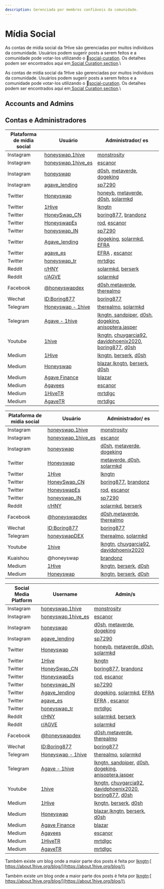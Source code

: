 ```yaml
---
description: Gerenciada por membros confiáveis da comunidade.
---
```


# Mídia Social

As contas de mídia social da 1Hive são gerenciadas por muitos indivíduos da comunidade. Usuários podem sugerir posts a serem feitos e a comunidade pode votar-los utilizando o 🐝[social-curation](https://discord.gg/wKM3NnFfsS). Os detalhes podem ser encontrados aqui em[ Social Curation section](https://wiki.1hive.org/community/media/social-curation).\


As contas de mídia social da 1Hive são gerenciadas por muitos indivíduos da comunidade. Usuários podem sugerir posts a serem feitos e a comunidade pode votar-los utilizando o 🐝[social-curation](https://discord.gg/wKM3NnFfsS). Os detalhes podem ser encontrados aqui em[ Social Curation section](https://wiki.1hive.org/community/media/social-curation).\


## Accounts and Admins

## **Contas e Administradores**

| **Plataforma de mídia social** | **Usuário**                                                           | **Administrador/ es**                                                                                                                                                                                                                                                                            |
| ------------------------------ | --------------------------------------------------------------------- | ------------------------------------------------------------------------------------------------------------------------------------------------------------------------------------------------------------------------------------------------------------------------------------------------ |
| Instagram                      | [honeyswap.1hive](https://www.instagram.com/honeyswap.1hive/)         | [monstrosity](https://forum.1hive.org/u/monstrosity/summary)                                                                                                                                                                                                                                     |
| Instagram                      | [honeyswap.1hive\_es](https://www.instagram.com/honeyswap.1hive\_es/) | [escanor](https://forum.1hive.org/u/escanor/summary)                                                                                                                                                                                                                                             |
| Instagram                      | [honeyswap](https://www.instagram.com/honeyswap/)                     | [d0sh](https://forum.1hive.org/u/d0sh/summary), [metaverde](https://forum.1hive.org/u/metaverde/summary), [dogeking](https://forum.1hive.org/u/dogeking/summary)                                                                                                                                 |
| Instagram                      | [agave\_lending](https://www.instagram.com/agave\_lending/)           | [sp7290](https://forum.1hive.org/u/sp7290/summary)                                                                                                                                                                                                                                               |
| Twitter                        | [Honeyswap](https://twitter.com/Honeyswap)                            | [honeyb](https://forum.1hive.org/u/honeyb), [metaverde](https://forum.1hive.org/u/metaverde/summary),[ d0sh](https://forum.1hive.org/u/d0sh/summary), [solarmkd](https://forum.1hive.org/u/solarmkd/summary)                                                                                     |
| Twitter                        | [1Hive](https://twitter.com/1HiveOrg)                                 | [lkngtn](https://forum.1hive.org/u/lkngtn)                                                                                                                                                                                                                                                       |
| Twitter                        | [HoneySwap\_CN](https://twitter.com/HoneySwap\_CN)                    | [boring877](https://forum.1hive.org/u/boring877/summary), [brandonz](https://forum.1hive.org/u/brandonz/summary)                                                                                                                                                                                 |
| Twitter                        | [HoneyswapEs](https://twitter.com/HoneyswapEs)                        | [rod](https://forum.1hive.org/u/rod/summary), [escanor](https://forum.1hive.org/u/escanor/summary)                                                                                                                                                                                               |
| Twitter                        | [honeyswap\_IN](https://twitter.com/honeyswap\_IN)                    | [sp7290](https://forum.1hive.org/u/sp7290/summary)                                                                                                                                                                                                                                               |
| Twitter                        | [Agave\_lending](https://twitter.com/Agave\_lending/)                 | [dogeking](https://forum.1hive.org/u/dogeking/summary), [solarmkd](https://forum.1hive.org/u/solarmkd/summary), [EFRA](https://forum.1hive.org/u/efra)                                                                                                                                           |
| Twitter                        | [agave\_es](https://twitter.com/agave\_es)                            |  [EFRA](https://forum.1hive.org/u/efra) , [escanor](https://forum.1hive.org/u/escanor/summary)                                                                                                                                                                                                   |
| Twitter                        | [honeyswap\_tr](https://twitter.com/honeyswap\_tr)                    | [mrtdlgc](https://forum.1hive.org/u/mrtdlgc/summary)                                                                                                                                                                                                                                             |
| Reddit                         | [r/HNY](https://www.reddit.com/r/HNY/)                                | [solarmkd](https://forum.1hive.org/u/solarmkd/summary), [berserk](https://forum.1hive.org/u/berserk/summary)                                                                                                                                                                                     |
| Reddit                         | [r/AGVE](https://www.reddit.com/r/AGVE/)                              | [solarmkd](https://forum.1hive.org/u/solarmkd/summary)                                                                                                                                                                                                                                           |
| Facebook                       | [@honeyswapdex](https://www.facebook.com/honeyswapdex/)               | [d0sh](https://forum.1hive.org/u/d0sh/summary),[metaverde](https://forum.1hive.org/u/metaverde/summary), [therealmo](https://forum.1hive.org/u/therealmo/summary)                                                                                                                                |
| Wechat                         | [ID:Boring877](https://bit.ly/38UuWeJ)                                | [boring877](https://forum.1hive.org/u/boring877/summary)                                                                                                                                                                                                                                         |
| Telegram                       | [Honeyswap - 1hive](https://t.me/honeyswapDEX)                        | [therealmo](https://forum.1hive.org/u/therealmo/summary), [solarmkd](https://forum.1hive.org/u/solarmkd/summary)                                                                                                                                                                                 |
| Telegram                       | [Agave - 1hive](https://t.me/Agave1Hive)                              | [lkngtn](https://forum.1hive.org/u/lkngtn),[ sandpiper](https://forum.1hive.org/u/befitsandpiper), [d0sh](https://forum.1hive.org/u/d0sh), [dogeking](https://forum.1hive.org/u/dogeking/summary), [anisoptera](https://forum.1hive.org/u/anisoptera),[jasper](https://forum.1hive.org/u/jasper) |
| Youtube                        | [1hive](https://www.youtube.com/channel/UCg0yASRY6TmXDryitYvsJOQ)     | [lkngtn](https://forum.1hive.org/u/lkngtn), [chuygarcia92](https://forum.1hive.org/u/chuygarcia92/summary), [davidphoenix2020](https://forum.1hive.org/u/davidphoenix2020/summary), [boring877](https://forum.1hive.org/u/boring877/summary), [d0sh](https://forum.1hive.org/u/d0sh)             |
| Medium                         | [1Hive](https://medium.com/1hive)                                     | [lkngtn](https://forum.1hive.org/u/lkngtn), [berserk](https://forum.1hive.org/u/berserk), [d0sh](https://forum.1hive.org/u/d0sh)                                                                                                                                                                 |
| Medium                         | [Honeyswap](https://medium.com/honeyswap)                             |  [blazar](https://forum.1hive.org/u/blazar),[lkngtn](https://forum.1hive.org/u/lkngtn), [berserk](https://forum.1hive.org/u/berserk), [d0sh](https://forum.1hive.org/u/d0sh)                                                                                                                     |
| Medium                         | [Agave Finance](https://agavefinance.medium.com)                      |  [blazar](https://forum.1hive.org/u/blazar)                                                                                                                                                                                                                                                      |
| Medium                         | [Agavees](https://medium.com/agavees)                                 | [escanor](https://forum.1hive.org/u/escanor/summary)                                                                                                                                                                                                                                             |
| Medium                         | [1HiveTR](https://medium.com/1hivetr)                                 | [mrtdlgc](https://forum.1hive.org/u/mrtdlgc/summary)                                                                                                                                                                                                                                             |
| Medium                         | [AgaveTR](https://medium.com/agavetr)                                 | [mrtdlgc](https://forum.1hive.org/u/mrtdlgc/summary)                                                                                                                                                                                                                                             |

| **Plataforma de mídia social** | **Usuário**                                                           | **Administrador/ es**                                                                                                                                                              |
| ------------------------------ | --------------------------------------------------------------------- | ---------------------------------------------------------------------------------------------------------------------------------------------------------------------------------- |
| Instagram                      | [honeyswap.1hive](https://www.instagram.com/honeyswap.1hive/)         | [monstrosity](https://forum.1hive.org/u/monstrosity/summary)                                                                                                                       |
| Instagram                      | [honeyswap.1hive\_es](https://www.instagram.com/honeyswap.1hive\_es/) | [escanor](https://forum.1hive.org/u/escanor/summary)                                                                                                                               |
| Instagram                      | [honeyswap](https://www.instagram.com/honeyswap/)                     | [d0sh](https://forum.1hive.org/u/d0sh/summary), [metaverde](https://forum.1hive.org/u/metaverde/summary), [dogeking](https://forum.1hive.org/u/dogeking/summary)                   |
| Twitter                        | [Honeyswap](https://twitter.com/Honeyswap)                            | [metaverde](https://forum.1hive.org/u/metaverde/summary),[ d0sh](https://forum.1hive.org/u/d0sh/summary), [solarmkd](https://forum.1hive.org/u/solarmkd/summary)                   |
| Twitter                        | [1Hive](https://twitter.com/1HiveOrg)                                 | [lkngtn](https://forum.1hive.org/u/lkngtn)                                                                                                                                         |
| Twitter                        | [HoneySwap\_CN](https://twitter.com/HoneySwap\_CN)                    | [boring877](https://forum.1hive.org/u/boring877/summary), [brandonz](https://forum.1hive.org/u/brandonz/summary)                                                                   |
| Twitter                        | [HoneyswapEs](https://twitter.com/HoneyswapEs)                        | [rod](https://forum.1hive.org/u/rod/summary), [escanor](https://forum.1hive.org/u/escanor/summary)                                                                                 |
| Twitter                        | [honeyswap\_IN](https://twitter.com/honeyswap\_IN)                    | [sp7290](https://forum.1hive.org/u/sp7290/summary)                                                                                                                                 |
| Reddit                         | [r/HNY](https://www.reddit.com/r/HNY/)                                | [solarmkd](https://forum.1hive.org/u/solarmkd/summary), [berserk](https://forum.1hive.org/u/berserk/summary)                                                                       |
| Facebook                       | [@honeyswapdex](https://www.facebook.com/honeyswapdex/)               | [d0sh](https://forum.1hive.org/u/d0sh/summary),[metaverde](https://forum.1hive.org/u/metaverde/summary), [therealmo](https://forum.1hive.org/u/therealmo/summary)                  |
| Wechat                         | [ID:Boring877](https://bit.ly/38UuWeJ)                                | [boring877](https://forum.1hive.org/u/boring877/summary)                                                                                                                           |
| Telegram                       | [honeyswapDEX](https://t.me/honeyswapDEX)                             | [therealmo](https://forum.1hive.org/u/therealmo/summary), [solarmkd](https://forum.1hive.org/u/solarmkd/summary)                                                                   |
| Youtube                        | [1hive](https://www.youtube.com/channel/UCg0yASRY6TmXDryitYvsJOQ)     | [lkngtn](https://forum.1hive.org/u/lkngtn), [chuygarcia92](https://forum.1hive.org/u/chuygarcia92/summary), [davidphoenix2020](https://forum.1hive.org/u/davidphoenix2020/summary) |
| Kuaishou                       | @honeyswap                                                            | [brandonz](https://forum.1hive.org/u/brandonz/summary)                                                                                                                             |
| Medium                         | [1Hive](https://medium.com/1hive)                                     | [lkngtn](https://forum.1hive.org/u/lkngtn), [berserk](https://forum.1hive.org/u/berserk), [d0sh](https://forum.1hive.org/u/d0sh)                                                   |
| Medium                         | [Honeyswap](https://medium.com/honeyswap)                             | [lkngtn](https://forum.1hive.org/u/lkngtn), [berserk](https://forum.1hive.org/u/berserk), [d0sh](https://forum.1hive.org/u/d0sh)                                                   |

| Social Media Platform | Username                                                              | Admin/s                                                                                                                                                                                                                                                                                          |
| --------------------- | --------------------------------------------------------------------- | ------------------------------------------------------------------------------------------------------------------------------------------------------------------------------------------------------------------------------------------------------------------------------------------------ |
| Instagram             | [honeyswap.1hive](https://www.instagram.com/honeyswap.1hive/)         | [monstrosity](https://forum.1hive.org/u/monstrosity/summary)                                                                                                                                                                                                                                     |
| Instagram             | [honeyswap.1hive\_es](https://www.instagram.com/honeyswap.1hive\_es/) | [escanor](https://forum.1hive.org/u/escanor/summary)                                                                                                                                                                                                                                             |
| Instagram             | [honeyswap](https://www.instagram.com/honeyswap/)                     | [d0sh](https://forum.1hive.org/u/d0sh/summary), [metaverde](https://forum.1hive.org/u/metaverde/summary), [dogeking](https://forum.1hive.org/u/dogeking/summary)                                                                                                                                 |
| Instagram             | [agave\_lending](https://www.instagram.com/agave\_lending/)           | [sp7290](https://forum.1hive.org/u/sp7290/summary)                                                                                                                                                                                                                                               |
| Twitter               | [Honeyswap](https://twitter.com/Honeyswap)                            | [honeyb](https://forum.1hive.org/u/honeyb), [metaverde](https://forum.1hive.org/u/metaverde/summary),[ d0sh](https://forum.1hive.org/u/d0sh/summary), [solarmkd](https://forum.1hive.org/u/solarmkd/summary)                                                                                     |
| Twitter               | [1Hive](https://twitter.com/1HiveOrg)                                 | [lkngtn](https://forum.1hive.org/u/lkngtn)                                                                                                                                                                                                                                                       |
| Twitter               | [HoneySwap\_CN](https://twitter.com/HoneySwap\_CN)                    | [boring877](https://forum.1hive.org/u/boring877/summary), [brandonz](https://forum.1hive.org/u/brandonz/summary)                                                                                                                                                                                 |
| Twitter               | [HoneyswapEs](https://twitter.com/HoneyswapEs)                        | [rod](https://forum.1hive.org/u/rod/summary), [escanor](https://forum.1hive.org/u/escanor/summary)                                                                                                                                                                                               |
| Twitter               | [honeyswap\_IN](https://twitter.com/honeyswap\_IN)                    | [sp7290](https://forum.1hive.org/u/sp7290/summary)                                                                                                                                                                                                                                               |
| Twitter               | [Agave\_lending](https://twitter.com/Agave\_lending/)                 | [dogeking](https://forum.1hive.org/u/dogeking/summary), [solarmkd](https://forum.1hive.org/u/solarmkd/summary), [EFRA](https://forum.1hive.org/u/efra)                                                                                                                                           |
| Twitter               | [agave\_es](https://twitter.com/agave\_es)                            |  [EFRA](https://forum.1hive.org/u/efra) , [escanor](https://forum.1hive.org/u/escanor/summary)                                                                                                                                                                                                   |
| Twitter               | [honeyswap\_tr](https://twitter.com/honeyswap\_tr)                    | [mrtdlgc](https://forum.1hive.org/u/mrtdlgc/summary)                                                                                                                                                                                                                                             |
| Reddit                | [r/HNY](https://www.reddit.com/r/HNY/)                                | [solarmkd](https://forum.1hive.org/u/solarmkd/summary), [berserk](https://forum.1hive.org/u/berserk/summary)                                                                                                                                                                                     |
| Reddit                | [r/AGVE](https://www.reddit.com/r/AGVE/)                              | [solarmkd](https://forum.1hive.org/u/solarmkd/summary)                                                                                                                                                                                                                                           |
| Facebook              | [@honeyswapdex](https://www.facebook.com/honeyswapdex/)               | [d0sh](https://forum.1hive.org/u/d0sh/summary),[metaverde](https://forum.1hive.org/u/metaverde/summary), [therealmo](https://forum.1hive.org/u/therealmo/summary)                                                                                                                                |
| Wechat                | [ID:Boring877](https://bit.ly/38UuWeJ)                                | [boring877](https://forum.1hive.org/u/boring877/summary)                                                                                                                                                                                                                                         |
| Telegram              | [Honeyswap - 1hive](https://t.me/honeyswapDEX)                        | [therealmo](https://forum.1hive.org/u/therealmo/summary), [solarmkd](https://forum.1hive.org/u/solarmkd/summary)                                                                                                                                                                                 |
| Telegram              | [Agave - 1hive](https://t.me/Agave1Hive)                              | [lkngtn](https://forum.1hive.org/u/lkngtn),[ sandpiper](https://forum.1hive.org/u/befitsandpiper), [d0sh](https://forum.1hive.org/u/d0sh), [dogeking](https://forum.1hive.org/u/dogeking/summary), [anisoptera](https://forum.1hive.org/u/anisoptera),[jasper](https://forum.1hive.org/u/jasper) |
| Youtube               | [1hive](https://www.youtube.com/channel/UCg0yASRY6TmXDryitYvsJOQ)     | [lkngtn](https://forum.1hive.org/u/lkngtn), [chuygarcia92](https://forum.1hive.org/u/chuygarcia92/summary), [davidphoenix2020](https://forum.1hive.org/u/davidphoenix2020/summary), [boring877](https://forum.1hive.org/u/boring877/summary), [d0sh](https://forum.1hive.org/u/d0sh)             |
| Medium                | [1Hive](https://medium.com/1hive)                                     | [lkngtn](https://forum.1hive.org/u/lkngtn), [berserk](https://forum.1hive.org/u/berserk), [d0sh](https://forum.1hive.org/u/d0sh)                                                                                                                                                                 |
| Medium                | [Honeyswap](https://medium.com/honeyswap)                             |  [blazar](https://forum.1hive.org/u/blazar),[lkngtn](https://forum.1hive.org/u/lkngtn), [berserk](https://forum.1hive.org/u/berserk), [d0sh](https://forum.1hive.org/u/d0sh)                                                                                                                     |
| Medium                | [Agave Finance](https://agavefinance.medium.com)                      |  [blazar](https://forum.1hive.org/u/blazar)                                                                                                                                                                                                                                                      |
| Medium                | [Agavees](https://medium.com/agavees)                                 | [escanor](https://forum.1hive.org/u/escanor/summary)                                                                                                                                                                                                                                             |
| Medium                | [1HiveTR](https://medium.com/1hivetr)                                 | [mrtdlgc](https://forum.1hive.org/u/mrtdlgc/summary)                                                                                                                                                                                                                                             |
| Medium                | [AgaveTR](https://medium.com/agavetr)                                 | [mrtdlgc](https://forum.1hive.org/u/mrtdlgc/summary)                                                                                                                                                                                                                                             |

Também existe um blog onde a maior parte dos posts é feita por [lkngtn](https://forum.1hive.org/u/lkngtn):[ https://about.1hive.org/blog/](https://about.1hive.org/blog/)\


Também existe um blog onde a maior parte dos posts é feita por [lkngtn](https://forum.1hive.org/u/lkngtn):[ https://about.1hive.org/blog/](https://about.1hive.org/blog/)\
